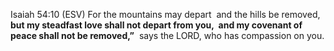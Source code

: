 Isaiah 54:10 (ESV)
For the mountains may depart 
  and the hills be removed, 
  **but my steadfast love shall not depart from you, 
  and my covenant of peace shall not be removed,”** 
  says the LORD, who has compassion on you.

